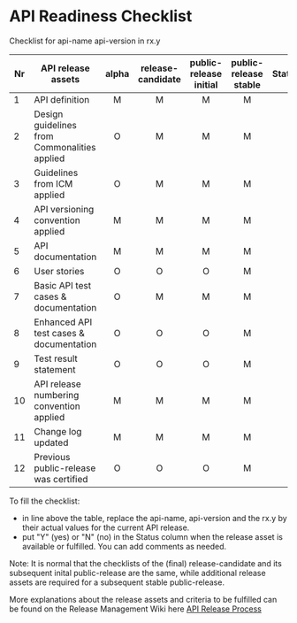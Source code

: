 # API Readiness Checklist

Checklist for api-name api-version in rx.y

| Nr | API release assets  | alpha | release-candidate |  public-release<br>initial | public-release<br> stable | Status | Comments |
|----|----------------------------------------------|:-----:|:-----------------:|:-------:|:------:|:----:|:----:|
|  1 | API definition                               |   M   |         M         |    M    |    M   |      |      |
|  2 | Design guidelines from Commonalities applied |   O   |         M         |    M    |    M   |      |      |
|  3 | Guidelines from ICM applied                  |   O   |         M         |    M    |    M   |      |      |
|  4 | API versioning convention applied            |   M   |         M         |    M    |    M   |      |      |
|  5 | API documentation                            |   M   |         M         |    M    |    M   |      |      |
|  6 | User stories                                 |   O   |         O         |    O    |    M   |      |      |
|  7 | Basic API test cases & documentation         |   O   |         M         |    M    |    M   |      |      |
|  8 | Enhanced API test cases & documentation      |   O   |         O         |    O    |    M   |      |      |
|  9 | Test result statement                        |   O   |         O         |    O    |    M   |      |      |
| 10 | API release numbering convention applied     |   M   |         M         |    M    |    M   |      |      |
| 11 | Change log updated                           |   M   |         M         |    M    |    M   |      |      |
| 12 | Previous public-release was certified        |   O   |         O         |    O    |    M   |      |      |

To fill the checklist:
- in line above the table, replace the api-name, api-version and the rx.y by their actual values for the current API release.
- put "Y" (yes) or "N" (no) in the Status column when the release asset is available or fulfilled. You can add comments as needed.

Note: It is normal that the checklists of the (final) release-candidate and its subsequent inital public-release are the same, while additional release assets are required for a subsequent stable public-release.

More explanations about the release assets and criteria to be fulfilled can be found on the Release Management Wiki here [API Release Process](https://wiki.camaraproject.org/x/AgAVAQ#APIReleaseProcess-APIreadinesschecklist)
